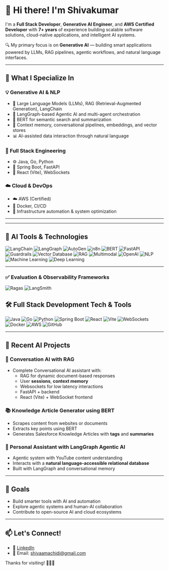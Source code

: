 # 👋 Hi there! I'm Shivakumar

I'm a **Full Stack Developer**, **Generative AI Engineer**, and **AWS Certified Developer** with **7+ years** of experience building scalable software solutions, cloud-native applications, and intelligent AI systems.

🔍 My primary focus is on **Generative AI** — building smart applications powered by LLMs, RAG pipelines, agentic workflows, and natural language interfaces.

---

## 🚀 What I Specialize In

### 💡 Generative AI & NLP
- 🧠 Large Language Models (LLMs), RAG (Retrieval-Augmented Generation), LangChain
- 🤖 LangGraph-based Agentic AI and multi-agent orchestration
- 🧾 BERT for semantic search and summarization
- 🧠 Context memory, conversational pipelines, embeddings, and vector stores
- 📊 AI-assisted data interaction through natural language

### 🔧 Full Stack Engineering
- ⚙️ Java, Go, Python
- 🔄 Spring Boot, FastAPI
- 🎨 React (Vite), WebSockets

### ☁️ Cloud & DevOps
- ☁️ AWS (Certified)
- 🐳 Docker, CI/CD
- 🧰 Infrastructure automation & system optimization

---

---

## 🧠 AI Tools & Technologies

![LangChain](https://img.shields.io/badge/LangChain-000000?style=for-the-badge&logo=langchain&logoColor=white)
![LangGraph](https://img.shields.io/badge/LangGraph-4B8BBE?style=for-the-badge&logo=python&logoColor=white)
![AutoGen](https://img.shields.io/badge/AutoGen-AI-blue?style=for-the-badge)
![n8n](https://img.shields.io/badge/n8n-ef4e26?style=for-the-badge&logo=n8n&logoColor=white)
![BERT](https://img.shields.io/badge/BERT-NLP-yellow?style=for-the-badge)
![FastAPI](https://img.shields.io/badge/FastAPI-009688?style=for-the-badge&logo=fastapi&logoColor=white)
![Guardrails](https://img.shields.io/badge/Guardrails%20AI-302F2F?style=for-the-badge)
![Vector Database](https://img.shields.io/badge/Vector%20DB-006AFF?style=for-the-badge)
![RAG](https://img.shields.io/badge/RAG-Retrieval--Augmented--Generation-blueviolet?style=for-the-badge)
![Multimodal](https://img.shields.io/badge/Multimodal%20RAG-purple?style=for-the-badge)
![OpenAI](https://img.shields.io/badge/OpenAI-412991?style=for-the-badge&logo=openai&logoColor=white)
![NLP](https://img.shields.io/badge/NLP-Natural%20Language%20Processing-green?style=for-the-badge)
![Machine Learning](https://img.shields.io/badge/Machine%20Learning-43B02A?style=for-the-badge)
![Deep Learning](https://img.shields.io/badge/Deep%20Learning-0a192f?style=for-the-badge)

---

### ✅ Evaluation & Observability Frameworks

![Ragas](https://img.shields.io/badge/Ragas-Evaluation-lightgrey?style=for-the-badge)
![LangSmith](https://img.shields.io/badge/LangSmith-Debugger-6F42C1?style=for-the-badge)

## 🛠️ Full Stack Development Tech & Tools

![Java](https://img.shields.io/badge/Java-ED8B00?style=for-the-badge&logo=java&logoColor=white)
![Go](https://img.shields.io/badge/Go-00ADD8?style=for-the-badge&logo=go&logoColor=white)
![Python](https://img.shields.io/badge/Python-3776AB?style=for-the-badge&logo=python&logoColor=white)
![Spring Boot](https://img.shields.io/badge/Spring%20Boot-6DB33F?style=for-the-badge&logo=springboot&logoColor=white)
![React](https://img.shields.io/badge/React-61DAFB?style=for-the-badge&logo=react&logoColor=black)
![Vite](https://img.shields.io/badge/Vite-646CFF?style=for-the-badge&logo=vite&logoColor=white)
![WebSockets](https://img.shields.io/badge/WebSockets-2C3E50?style=for-the-badge)
![Docker](https://img.shields.io/badge/Docker-2496ED?style=for-the-badge&logo=docker&logoColor=white)
![AWS](https://img.shields.io/badge/AWS-FF9900?style=for-the-badge&logo=amazonaws&logoColor=white)
![GitHub](https://img.shields.io/badge/GitHub-181717?style=for-the-badge&logo=github&logoColor=white)

---
## 🤖 Recent AI Projects

### 💬 Conversation AI with RAG
- Complete Conversational AI assistant with:
  - RAG for dynamic document-based responses
  - User **sessions**, **context memory**
  - Websockets for low latency interactions
  - FastAPI + backend
  - React (Vite) + WebSocket frontend

### 📚 Knowledge Article Generator using BERT
- Scrapes content from websites or documents
- Extracts key points using BERT
- Generates Salesforce Knowledge Articles with **tags** and **summaries**

### 🧠 Personal Assistant with LangGraph Agentic AI
- Agentic system with YouTube content understanding
- Interacts with a **natural language-accessible relational database**
- Built with LangGraph and conversational memory

---

## 🎯 Goals
- Build smarter tools with AI and automation
- Explore agentic systems and human-AI collaboration
- Contribute to open-source AI and cloud ecosystems

---

## 📫 Let's Connect!
- 💼 [LinkedIn](https://www.linkedin.com/in/shivakumar2024/) 
- 📧 Email: shivaamachidi@gmail.com 

Thanks for visiting! 👨‍💻✨
